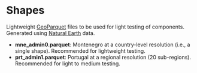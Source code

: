 # Shapes

Lightweight [GeoParquet](https://geoparquet.org/) files to be used for light testing of components.
Generated using [Natural Earth](naturalearthdata.com) data.

<!--- --8<-- [start:docs] -->
- **mne_admin0.parquet**: Montenegro at a country-level resolution (i.e., a single shape). Recommended for lightweight testing.
- **prt_admin1.parquet**: Portugal at a regional resolution (20 sub-regions). Recommended for light to medium testing.
<!--- --8<-- [end:docs] -->
